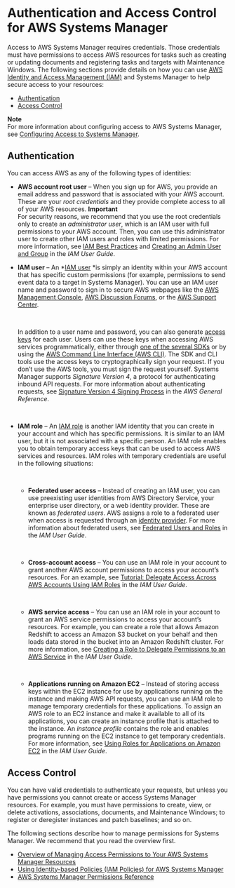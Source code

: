 # Authentication and Access Control for AWS Systems Manager<a name="auth-and-access-control"></a>

Access to AWS Systems Manager requires credentials\. Those credentials must have permissions to access AWS resources for tasks such as creating or updating documents and registering tasks and targets with Maintenance Windows\. The following sections provide details on how you can use [AWS Identity and Access Management \(IAM\)](http://docs.aws.amazon.com/IAM/latest/UserGuide/introduction.html) and Systems Manager to help secure access to your resources:
+  [Authentication](#authentication) 
+  [Access Control](#access-control) 

**Note**  
For more information about configuring access to AWS Systems Manager, see [Configuring Access to Systems Manager](systems-manager-access.md)\.

## Authentication<a name="authentication"></a>

You can access AWS as any of the following types of identities:
+ **AWS account root user** – When you sign up for AWS, you provide an email address and password that is associated with your AWS account\. These are your *root credentials* and they provide complete access to all of your AWS resources\.
**Important**  
For security reasons, we recommend that you use the root credentials only to create an *administrator user*, which is an IAM user with full permissions to your AWS account\. Then, you can use this administrator user to create other IAM users and roles with limited permissions\. For more information, see [IAM Best Practices](http://docs.aws.amazon.com/IAM/latest/UserGuide/best-practices.html#create-iam-users) and [Creating an Admin User and Group](http://docs.aws.amazon.com/IAM/latest/UserGuide/getting-started_create-admin-group.html) in the *IAM User Guide*\.
+ **IAM user** – An *[IAM user](http://docs.aws.amazon.com/IAM/latest/UserGuide/id_users.html) *is simply an identity within your AWS account that has specific custom permissions \(for example, permissions to send event data to a target in Systems Manager\)\. You can use an IAM user name and password to sign in to secure AWS webpages like the [AWS Management Console](https://console.aws.amazon.com/), [AWS Discussion Forums](https://forums.aws.amazon.com/), or the [AWS Support Center](https://console.aws.amazon.com/support/home#/)\.

   

  In addition to a user name and password, you can also generate [access keys](http://docs.aws.amazon.com/IAM/latest/UserGuide/id_credentials_access-keys.html) for each user\. Users can use these keys when accessing AWS services programmatically, either through [one of the several SDKs](https://aws.amazon.com/tools/) or by using the [AWS Command Line Interface \(AWS CLI\)](https://aws.amazon.com/cli/)\. The SDK and CLI tools use the access keys to cryptographically sign your request\. If you don’t use the AWS tools, you must sign the request yourself\. Systems Manager supports *Signature Version 4*, a protocol for authenticating inbound API requests\. For more information about authenticating requests, see [Signature Version 4 Signing Process](http://docs.aws.amazon.com/general/latest/gr/signature-version-4.html) in the *AWS General Reference*\.

   
+ **IAM role** – An [IAM role](http://docs.aws.amazon.com/IAM/latest/UserGuide/id_roles.html) is another IAM identity that you can create in your account and which has specific permissions\. It is similar to an IAM user, but it is not associated with a specific person\. An IAM role enables you to obtain temporary access keys that can be used to access AWS services and resources\. IAM roles with temporary credentials are useful in the following situations:

   
  + **Federated user access** – Instead of creating an IAM user, you can use preexisting user identities from AWS Directory Service, your enterprise user directory, or a web identity provider\. These are known as *federated users*\. AWS assigns a role to a federated user when access is requested through an [identity provider](http://docs.aws.amazon.com/IAM/latest/UserGuide/id_roles_providers.html)\. For more information about federated users, see [Federated Users and Roles](http://docs.aws.amazon.com/IAM/latest/UserGuide/introduction_access-management.html#intro-access-roles) in the *IAM User Guide*\.

     
  + **Cross\-account access** – You can use an IAM role in your account to grant another AWS account permissions to access your account’s resources\. For an example, see [Tutorial: Delegate Access Across AWS Accounts Using IAM Roles](http://docs.aws.amazon.com/IAM/latest/UserGuide/tutorial_cross-account-with-roles.html) in the *IAM User Guide*\.

     
  + **AWS service access** – You can use an IAM role in your account to grant an AWS service permissions to access your account’s resources\. For example, you can create a role that allows Amazon Redshift to access an Amazon S3 bucket on your behalf and then loads data stored in the bucket into an Amazon Redshift cluster\. For more information, see [Creating a Role to Delegate Permissions to an AWS Service](http://docs.aws.amazon.com/IAM/latest/UserGuide/id_roles_create_for-service.html) in the *IAM User Guide*\.

      
  + **Applications running on Amazon EC2** – Instead of storing access keys within the EC2 instance for use by applications running on the instance and making AWS API requests, you can use an IAM role to manage temporary credentials for these applications\. To assign an AWS role to an EC2 instance and make it available to all of its applications, you can create an instance profile that is attached to the instance\. An *instance profile* contains the role and enables programs running on the EC2 instance to get temporary credentials\. For more information, see [Using Roles for Applications on Amazon EC2](http://docs.aws.amazon.com/IAM/latest/UserGuide/id_roles_use_switch-role-ec2.html) in the *IAM User Guide*\.

## Access Control<a name="access-control"></a>

You can have valid credentials to authenticate your requests, but unless you have permissions you cannot create or access Systems Manager resources\. For example, you must have permissions to create, view, or delete activations, associations, documents, and Maintenance Windows; to register or deregister instances and patch baselines; and so on\.

The following sections describe how to manage permissions for Systems Manager\. We recommend that you read the overview first\.
+  [Overview of Managing Access Permissions to Your AWS Systems Manager Resources](auth-and-access-control-iam-access-control-identity-based.md) 
+  [Using Identity\-based Policies \(IAM Policies\) for AWS Systems Manager](auth-and-access-control-iam-identity-based-access-control.md) 
+  [AWS Systems Manager Permissions Reference](auth-and-access-control-permissions-reference.md) 